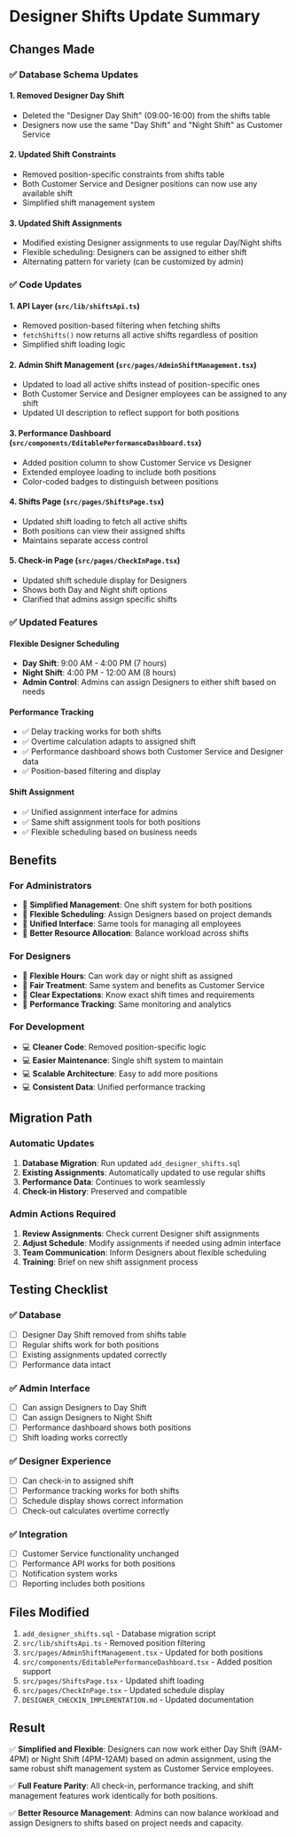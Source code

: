 # Designer Shifts Update Summary

## Changes Made

### ✅ **Database Schema Updates**

#### 1. **Removed Designer Day Shift**
- Deleted the "Designer Day Shift" (09:00-16:00) from the shifts table
- Designers now use the same "Day Shift" and "Night Shift" as Customer Service

#### 2. **Updated Shift Constraints**
- Removed position-specific constraints from shifts table
- Both Customer Service and Designer positions can now use any available shift
- Simplified shift management system

#### 3. **Updated Shift Assignments**
- Modified existing Designer assignments to use regular Day/Night shifts
- Flexible scheduling: Designers can be assigned to either shift
- Alternating pattern for variety (can be customized by admin)

### ✅ **Code Updates**

#### 1. **API Layer (`src/lib/shiftsApi.ts`)**
- Removed position-based filtering when fetching shifts
- `fetchShifts()` now returns all active shifts regardless of position
- Simplified shift loading logic

#### 2. **Admin Shift Management (`src/pages/AdminShiftManagement.tsx`)**
- Updated to load all active shifts instead of position-specific ones
- Both Customer Service and Designer employees can be assigned to any shift
- Updated UI description to reflect support for both positions

#### 3. **Performance Dashboard (`src/components/EditablePerformanceDashboard.tsx`)**
- Added position column to show Customer Service vs Designer
- Extended employee loading to include both positions
- Color-coded badges to distinguish between positions

#### 4. **Shifts Page (`src/pages/ShiftsPage.tsx`)**
- Updated shift loading to fetch all active shifts
- Both positions can view their assigned shifts
- Maintains separate access control

#### 5. **Check-in Page (`src/pages/CheckInPage.tsx`)**
- Updated shift schedule display for Designers
- Shows both Day and Night shift options
- Clarified that admins assign specific shifts

### ✅ **Updated Features**

#### **Flexible Designer Scheduling**
- **Day Shift**: 9:00 AM - 4:00 PM (7 hours)
- **Night Shift**: 4:00 PM - 12:00 AM (8 hours)
- **Admin Control**: Admins can assign Designers to either shift based on needs

#### **Performance Tracking**
- ✅ Delay tracking works for both shifts
- ✅ Overtime calculation adapts to assigned shift
- ✅ Performance dashboard shows both Customer Service and Designer data
- ✅ Position-based filtering and display

#### **Shift Assignment**
- ✅ Unified assignment interface for admins
- ✅ Same shift assignment tools for both positions
- ✅ Flexible scheduling based on business needs

## Benefits

### **For Administrators**
- 🎯 **Simplified Management**: One shift system for both positions
- 🎯 **Flexible Scheduling**: Assign Designers based on project demands
- 🎯 **Unified Interface**: Same tools for managing all employees
- 🎯 **Better Resource Allocation**: Balance workload across shifts

### **For Designers**
- 🎨 **Flexible Hours**: Can work day or night shift as assigned
- 🎨 **Fair Treatment**: Same system and benefits as Customer Service
- 🎨 **Clear Expectations**: Know exact shift times and requirements
- 🎨 **Performance Tracking**: Same monitoring and analytics

### **For Development**
- 💻 **Cleaner Code**: Removed position-specific logic
- 💻 **Easier Maintenance**: Single shift system to maintain
- 💻 **Scalable Architecture**: Easy to add more positions
- 💻 **Consistent Data**: Unified performance tracking

## Migration Path

### **Automatic Updates**
1. **Database Migration**: Run updated `add_designer_shifts.sql`
2. **Existing Assignments**: Automatically updated to use regular shifts
3. **Performance Data**: Continues to work seamlessly
4. **Check-in History**: Preserved and compatible

### **Admin Actions Required**
1. **Review Assignments**: Check current Designer shift assignments
2. **Adjust Schedule**: Modify assignments if needed using admin interface
3. **Team Communication**: Inform Designers about flexible scheduling
4. **Training**: Brief on new shift assignment process

## Testing Checklist

### ✅ **Database**
- [ ] Designer Day Shift removed from shifts table
- [ ] Regular shifts work for both positions
- [ ] Existing assignments updated correctly
- [ ] Performance data intact

### ✅ **Admin Interface**
- [ ] Can assign Designers to Day Shift
- [ ] Can assign Designers to Night Shift
- [ ] Performance dashboard shows both positions
- [ ] Shift loading works correctly

### ✅ **Designer Experience**
- [ ] Can check-in to assigned shift
- [ ] Performance tracking works for both shifts
- [ ] Schedule display shows correct information
- [ ] Check-out calculates overtime correctly

### ✅ **Integration**
- [ ] Customer Service functionality unchanged
- [ ] Performance API works for both positions
- [ ] Notification system works
- [ ] Reporting includes both positions

## Files Modified

1. `add_designer_shifts.sql` - Database migration script
2. `src/lib/shiftsApi.ts` - Removed position filtering
3. `src/pages/AdminShiftManagement.tsx` - Updated for both positions
4. `src/components/EditablePerformanceDashboard.tsx` - Added position support
5. `src/pages/ShiftsPage.tsx` - Updated shift loading
6. `src/pages/CheckInPage.tsx` - Updated schedule display
7. `DESIGNER_CHECKIN_IMPLEMENTATION.md` - Updated documentation

## Result

✅ **Simplified and Flexible**: Designers can now work either Day Shift (9AM-4PM) or Night Shift (4PM-12AM) based on admin assignment, using the same robust shift management system as Customer Service employees.

✅ **Full Feature Parity**: All check-in, performance tracking, and shift management features work identically for both positions.

✅ **Better Resource Management**: Admins can now balance workload and assign Designers to shifts based on project needs and capacity. 